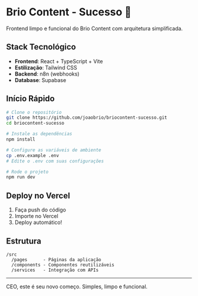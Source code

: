 # Brio Content - Sucesso 🚀

Frontend limpo e funcional do Brio Content com arquitetura simplificada.

## Stack Tecnológico

- **Frontend**: React + TypeScript + Vite
- **Estilização**: Tailwind CSS
- **Backend**: n8n (webhooks)
- **Database**: Supabase

## Início Rápido

```bash
# Clone o repositório
git clone https://github.com/joaobrio/briocontent-sucesso.git
cd briocontent-sucesso

# Instale as dependências
npm install

# Configure as variáveis de ambiente
cp .env.example .env
# Edite o .env com suas configurações

# Rode o projeto
npm run dev
```

## Deploy no Vercel

1. Faça push do código
2. Importe no Vercel
3. Deploy automático!

## Estrutura

```
/src
  /pages      - Páginas da aplicação
  /components - Componentes reutilizáveis
  /services   - Integração com APIs
```

---

CEO, este é seu novo começo. Simples, limpo e funcional.
